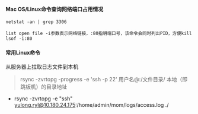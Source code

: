 #### Mac OS/Linux命令查询网络端口占用情况
```
netstat -an | grep 3306

list open file -i参数表示网络链接，:80指明端口号，该命令会同时列出PID，方便kill
lsof -i:80
```

#### 常用Linux命令
从服务器上拉取日志文件到本机
> rsync -zvrtopg -progress -e 'ssh -p 22' 用户名@:/文件目录/  本地（即跳板机）的目录地址
- rsync -zvrtopg -e "ssh" yulong.ryl@10.180.24.175:/home/admin/mom/logs/access.log ./